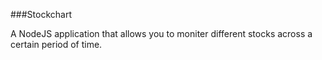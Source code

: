 ###Stockchart

A NodeJS application that allows you to moniter different stocks across a certain period of time.